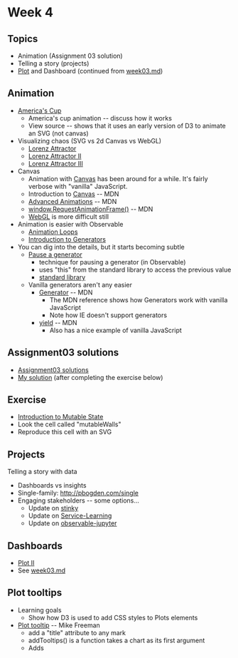 # Week 4

## Topics

* Animation (Assignment 03 solution)
* Telling a story (projects)
* [Plot](./plot2.md) and Dashboard (continued from [week03.md](./week03.md))

## Animation

* [America's Cup](https://archive.nytimes.com/www.nytimes.com/interactive/2013/09/25/sports/americas-cup-course.html)
  * America's cup animation -- discuss how it works
  * View source -- shows that it uses an early version of D3 to animate an SVG (not canvas)
* Visualizing chaos (SVG vs 2d Canvas vs WebGL)
  * [Lorenz Attractor](https://observablehq.com/@mbostock/lorenz-attractor)
  * [Lorenz Attractor II](https://observablehq.com/@mbostock/lorenz-attractor-ii)
  * [Lorenz Attractor III](https://observablehq.com/@mbostock/lorenz-attractor-iii)
* Canvas
  * Animation with [Canvas](https://developer.mozilla.org/en-US/docs/Web/API/CanvasRenderingContext2D) has been around for a while. It's fairly verbose with "vanilla" JavaScript.
  * Introduction to [Canvas](https://developer.mozilla.org/en-US/docs/Web/API/Canvas_API) -- MDN
  * [Advanced Animations](https://developer.mozilla.org/en-US/docs/Web/API/Canvas_API/Tutorial/Advanced_animations) -- MDN
  * [window.RequestAnimationFrame()](https://developer.mozilla.org/en-US/docs/Web/API/window/requestAnimationFrame) -- MDN
  * [WebGL](https://developer.mozilla.org/en-US/docs/Web/API/WebGL_API/Tutorial/Getting_started_with_WebGL) is more difficult still
* Animation is easier with Observable
  * [Animation Loops](https://observablehq.com/@mbostock/animation-loops)
  * [Introduction to Generators](https://observablehq.com/@observablehq/introduction-to-generators)
* You can dig into the details, but it starts becoming subtle
  * [Pause a generator](https://observablehq.com/@mbostock/pause-a-generator)
    * technique for pausing a generator (in Observable)
    * uses "this" from the standard library to access the previous value
    * [standard library](https://github.com/observablehq/stdlib)
  * Vanilla generators aren't any easier
    * [Generator](https://developer.mozilla.org/en-US/docs/Web/JavaScript/Reference/Global_Objects/Generator) -- MDN
      * The MDN reference shows how Generators work with vanilla JavaScript
      * Note how IE doesn't support generators
    * [yield](https://developer.mozilla.org/en-US/docs/Web/JavaScript/Reference/Operators/yield) -- MDN 
      * Also has a nice example of vanilla JavaScript

## Assignment03 solutions

* [Assignment03 solutions](./assignment03_solutions.md)
* [My solution](https://observablehq.com/d/00e2a852f2a4fd14) (after completing the exercise below)

## Exercise

* [Introduction to Mutable State](https://observablehq.com/@observablehq/introduction-to-mutable-state)
* Look the cell called "mutableWalls"
* Reproduce this cell with an SVG

## Projects

Telling a story with data

* Dashboards vs insights
* Single-family: http://pbogden.com/single
* Engaging stakeholders -- some options...
  * Update on [stinky](https://github.com/ds5110/stinky)
  * Update on [Service-Learning](https://communityengagement.northeastern.edu/programs/service-learning/)
  * Update on [observable-jupyter](https://github.com/thomasballinger/observable-jupyter)

## Dashboards

* [Plot II](./plot2.md)
* See [week03.md](./week03.md)

## Plot tooltips

* Learning goals
  * Show how D3 is used to add CSS styles to Plots elements
* [Plot tooltip](https://observablehq.com/@mkfreeman/plot-tooltip) -- Mike Freeman
  * add a "title" attribute to any mark
  * addTooltips() is a function takes a chart as its first argument
  * Adds <style> to the chart to the chart to the chart to the chart (right before returning the chart)
* [Plot animation](https://observablehq.com/@mkfreeman/plot-animation)
